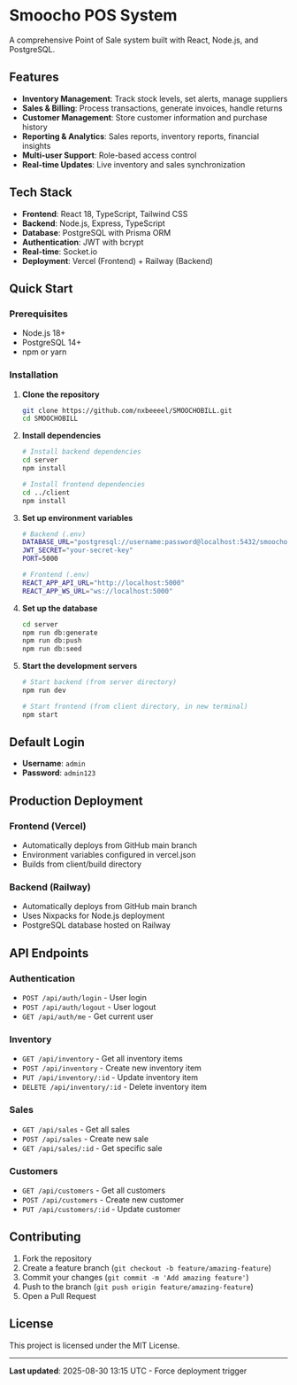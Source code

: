 # Smoocho POS System

A comprehensive Point of Sale system built with React, Node.js, and PostgreSQL.

## Features

- **Inventory Management**: Track stock levels, set alerts, manage suppliers
- **Sales & Billing**: Process transactions, generate invoices, handle returns
- **Customer Management**: Store customer information and purchase history
- **Reporting & Analytics**: Sales reports, inventory reports, financial insights
- **Multi-user Support**: Role-based access control
- **Real-time Updates**: Live inventory and sales synchronization

## Tech Stack

- **Frontend**: React 18, TypeScript, Tailwind CSS
- **Backend**: Node.js, Express, TypeScript
- **Database**: PostgreSQL with Prisma ORM
- **Authentication**: JWT with bcrypt
- **Real-time**: Socket.io
- **Deployment**: Vercel (Frontend) + Railway (Backend)

## Quick Start

### Prerequisites

- Node.js 18+
- PostgreSQL 14+
- npm or yarn

### Installation

1. **Clone the repository**
   ```bash
   git clone https://github.com/nxbeeeel/SMOOCHOBILL.git
   cd SMOOCHOBILL
   ```

2. **Install dependencies**
   ```bash
   # Install backend dependencies
   cd server
   npm install
   
   # Install frontend dependencies
   cd ../client
   npm install
   ```

3. **Set up environment variables**
   ```bash
   # Backend (.env)
   DATABASE_URL="postgresql://username:password@localhost:5432/smoocho_pos"
   JWT_SECRET="your-secret-key"
   PORT=5000
   
   # Frontend (.env)
   REACT_APP_API_URL="http://localhost:5000"
   REACT_APP_WS_URL="ws://localhost:5000"
   ```

4. **Set up the database**
   ```bash
   cd server
   npm run db:generate
   npm run db:push
   npm run db:seed
   ```

5. **Start the development servers**
   ```bash
   # Start backend (from server directory)
   npm run dev
   
   # Start frontend (from client directory, in new terminal)
   npm start
   ```

## Default Login

- **Username**: `admin`
- **Password**: `admin123`

## Production Deployment

### Frontend (Vercel)
- Automatically deploys from GitHub main branch
- Environment variables configured in vercel.json
- Builds from client/build directory

### Backend (Railway)
- Automatically deploys from GitHub main branch
- Uses Nixpacks for Node.js deployment
- PostgreSQL database hosted on Railway

## API Endpoints

### Authentication
- `POST /api/auth/login` - User login
- `POST /api/auth/logout` - User logout
- `GET /api/auth/me` - Get current user

### Inventory
- `GET /api/inventory` - Get all inventory items
- `POST /api/inventory` - Create new inventory item
- `PUT /api/inventory/:id` - Update inventory item
- `DELETE /api/inventory/:id` - Delete inventory item

### Sales
- `GET /api/sales` - Get all sales
- `POST /api/sales` - Create new sale
- `GET /api/sales/:id` - Get specific sale

### Customers
- `GET /api/customers` - Get all customers
- `POST /api/customers` - Create new customer
- `PUT /api/customers/:id` - Update customer

## Contributing

1. Fork the repository
2. Create a feature branch (`git checkout -b feature/amazing-feature`)
3. Commit your changes (`git commit -m 'Add amazing feature'`)
4. Push to the branch (`git push origin feature/amazing-feature`)
5. Open a Pull Request

## License

This project is licensed under the MIT License.

---

**Last updated**: 2025-08-30 13:15 UTC - Force deployment trigger
